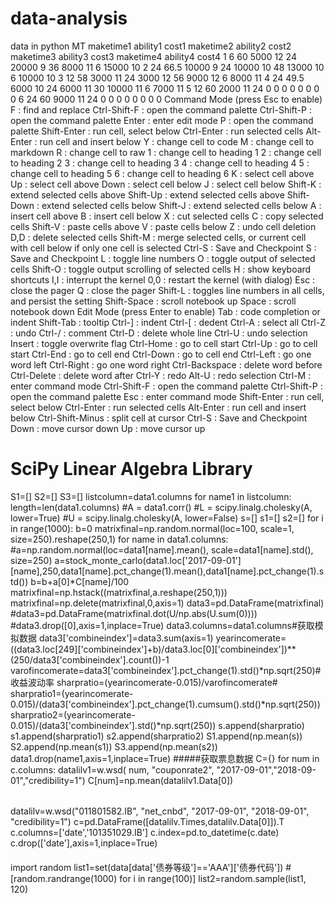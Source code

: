 # data-analysis
data in python
	MT	maketime1	ability1	cost1	maketime2	ability2	cost2	maketime3	ability3	cost3	maketime4	ability4	cost4
1	6	60	5000	12	24	20000	9	36	8000	11	6	15000	10
2	24	66.5	10000	9	24	10000	10	48	13000	10	6	10000	10
3	12	58	3000	11	24	3000	12	56	9000	12	6	8000	11
4	24	49.5	6000	10	24	6000	11	30	10000	11	6	7000	11
5	12	60	2000	11	24	0	0	0	0	0	0	0	0
6	24	60	9000	11	24	0	0	0	0	0	0	0	0
Command Mode (press Esc to enable)
F
: find and replace
Ctrl-Shift-F
: open the command palette
Ctrl-Shift-P
: open the command palette
Enter
: enter edit mode
P
: open the command palette
Shift-Enter
: run cell, select below
Ctrl-Enter
: run selected cells
Alt-Enter
: run cell and insert below
Y
: change cell to code
M
: change cell to markdown
R
: change cell to raw
1
: change cell to heading 1
2
: change cell to heading 2
3
: change cell to heading 3
4
: change cell to heading 4
5
: change cell to heading 5
6
: change cell to heading 6
K
: select cell above
Up
: select cell above
Down
: select cell below
J
: select cell below
Shift-K
: extend selected cells above
Shift-Up
: extend selected cells above
Shift-Down
: extend selected cells below
Shift-J
: extend selected cells below
A
: insert cell above
B
: insert cell below
X
: cut selected cells
C
: copy selected cells
Shift-V
: paste cells above
V
: paste cells below
Z
: undo cell deletion
D,D
: delete selected cells
Shift-M
: merge selected cells, or current cell with cell below if only one cell is selected
Ctrl-S
: Save and Checkpoint
S
: Save and Checkpoint
L
: toggle line numbers
O
: toggle output of selected cells
Shift-O
: toggle output scrolling of selected cells
H
: show keyboard shortcuts
I,I
: interrupt the kernel
0,0
: restart the kernel (with dialog)
Esc
: close the pager
Q
: close the pager
Shift-L
: toggles line numbers in all cells, and persist the setting
Shift-Space
: scroll notebook up
Space
: scroll notebook down
Edit Mode (press Enter to enable)
Tab
: code completion or indent
Shift-Tab
: tooltip
Ctrl-]
: indent
Ctrl-[
: dedent
Ctrl-A
: select all
Ctrl-Z
: undo
Ctrl-/
: comment
Ctrl-D
: delete whole line
Ctrl-U
: undo selection
Insert
: toggle overwrite flag
Ctrl-Home
: go to cell start
Ctrl-Up
: go to cell start
Ctrl-End
: go to cell end
Ctrl-Down
: go to cell end
Ctrl-Left
: go one word left
Ctrl-Right
: go one word right
Ctrl-Backspace
: delete word before
Ctrl-Delete
: delete word after
Ctrl-Y
: redo
Alt-U
: redo selection
Ctrl-M
: enter command mode
Ctrl-Shift-F
: open the command palette
Ctrl-Shift-P
: open the command palette
Esc
: enter command mode
Shift-Enter
: run cell, select below
Ctrl-Enter
: run selected cells
Alt-Enter
: run cell and insert below
Ctrl-Shift-Minus
: split cell at cursor
Ctrl-S
: Save and Checkpoint
Down
: move cursor down
Up
: move cursor up
#####
# SciPy Linear Algebra Library
S1=[]
S2=[]
S3=[]
listcolumn=data1.columns
for name1 in listcolumn:
    length=len(data1.columns)
#A = data1.corr()
#L = scipy.linalg.cholesky(A, lower=True)
#U = scipy.linalg.cholesky(A, lower=False)
    s=[]
    s1=[]
    s2=[]
    for i in range(1000):
        b=0
        matrixfinal=np.random.normal(loc=100, scale=1, size=250).reshape(250,1)
        for name in data1.columns:
            #a=np.random.normal(loc=data1[name].mean(), scale=data1[name].std(), size=250)
            a=stock_monte_carlo(data1.loc['2017-09-01'][name],250,data1[name].pct_change(1).mean(),data1[name].pct_change(1).std())
            b=b+a[0]*C[name]/100
            matrixfinal=np.hstack((matrixfinal,a.reshape(250,1)))
        matrixfinal=np.delete(matrixfinal,0,axis=1)
        data3=pd.DataFrame(matrixfinal)
#data3=pd.DataFrame(matrixfinal.dot(U/np.abs(U.sum(0))))
#data3.drop([0],axis=1,inplace=True)
        data3.columns=data1.columns#获取模拟数据
        data3['combineindex']=data3.sum(axis=1)
        yearincomerate=((data3.loc[249]['combineindex']+b)/data3.loc[0]['combineindex'])**(250/data3['combineindex'].count())-1
        varofincomerate=data3['combineindex'].pct_change(1).std()*np.sqrt(250)#收益波动率
        sharpratio=(yearincomerate-0.015)/varofincomerate#
        sharpratio1=(yearincomerate-0.015)/(data3['combineindex'].pct_change(1).cumsum().std()*np.sqrt(250))
        sharpratio2=(yearincomerate-0.015)/(data3['combineindex'].std()*np.sqrt(250))
        s.append(sharpratio)
        s1.append(sharpratio1)
        s2.append(sharpratio2)
    S1.append(np.mean(s))
    S2.append(np.mean(s1))
    S3.append(np.mean(s2))
    data1.drop(name1,axis=1,inplace=True)
#####获取票息数据
C={}
for num in c.columns:
    datalilv1=w.wsd( num, "couponrate2", "2017-09-01","2018-09-01","credibility=1")
    C[num]=np.mean(datalilv1.Data[0])
######
datalilv=w.wsd("011801582.IB", "net_cnbd", "2017-09-01", "2018-09-01", "credibility=1")
c=pd.DataFrame([datalilv.Times,datalilv.Data[0]]).T
c.columns=['date','101351029.IB']
c.index=pd.to_datetime(c.date)
c.drop(['date'],axis=1,inplace=True)
####
import random
list1=set(data[data['债券等级']=='AAA']['债券代码'])
#[random.randrange(1000) for i in range(100)]
list2=random.sample(list1, 120)
